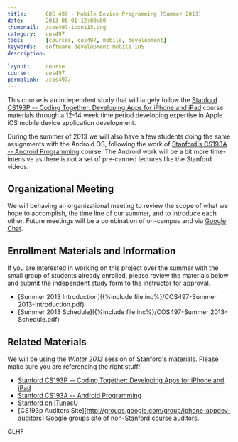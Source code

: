 ```yaml
---
title: 		COS 497 - Mobile Device Programming (Summer 2013)
date: 		2013-05-01 12:00:00
thumbnail: 	/cos497-icon115.png
category: 	cos497
tags: 		[courses, cos497, mobile, development]
keywords: 	software development mobile iOS
description:

layout:		course
course: 	cos497
permalink:	/cos497/
---
```

This course is an independent study that will largely follow the
[Stanford CS193P -- Coding Together: Developing Apps for iPhone and iPad][cs193p]
course materials through a 12-14 week time period developing expertise in Apple
iOS mobile device application development.

During the summer of 2013 we will also have a few students doing the
same assignments with the Android OS, following the work of [Stanford's CS193A --
Android Programming][cs193a] course. The Android work will be a bit
more time-intensive as there is not a set of pre-canned lectures like
the Stanford videos.

##  Organizational Meeting
We will behaving an organizational meeting to review the scope of what
we hope to accomplish, the time line of our summer, and to introduce
each other. Future meetings will be a combination of on-campus and via
[Google Chat][gtalk].

## Enrollment Materials and Information
If you are interested in working on this project over the summer with
the small group of students already enrolled, please review the
materials below and submit the independent study form to the instructor
for approval.

* [Summer 2013 Introduction]({%include file.inc%}/COS497-Summer 2013-Introduction.pdf)
* [Summer 2013 Schedule]({%include file.inc%}/COS497-Summer 2013-Schedule.pdf)

## Related Materials
We will be using the *Winter 2013* session of Stanford's
materials. Please make sure you are referencing the right stuff!

* [Stanford CS193P -- Coding Together: Developing Apps for iPhone and iPad][cs193p]
* [Stanford CS193A -- Android Programming][cs193a]
* [Stanford on iTunesU](http://itunes.stanford.edu/)
* [CS193p Auditors Site][http://groups.google.com/group/iphone-appdev-auditors] Google groups site of non-Stanford course auditors.

GLHF

  [cs193p]: http://www.stanford.edu/class/cs193p/
  [cs193a]: http://www.stanford.edu/class/cs193a/
  [gtalk]: http://www.google.com/talk/


